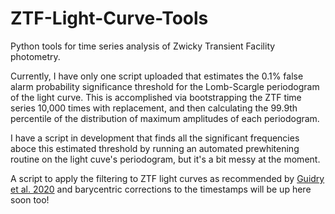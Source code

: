 # ZTF-Light-Curve-Tools
Python tools for time series analysis of Zwicky Transient Facility photometry.

Currently, I have only one script uploaded that estimates the 0.1% false alarm probability significance threshold for the Lomb-Scargle periodogram of the light curve. This is accomplished via bootstrapping the ZTF time series 10,000 times with replacement, and then calculating the 99.9th percentile of the distribution of maximum amplitudes of each periodogram.

I have a script in development that finds all the significant frequencies aboce this estimated threshold by running an automated prewhitening routine on the light cuve's periodogram, but it's a bit messy at the moment.

A script to apply the filtering to ZTF light curves as recommended by [Guidry et al. 2020](https://ui.adsabs.harvard.edu/abs/2020arXiv201200035G/abstract) and barycentric corrections to the timestamps will be up here soon too!

